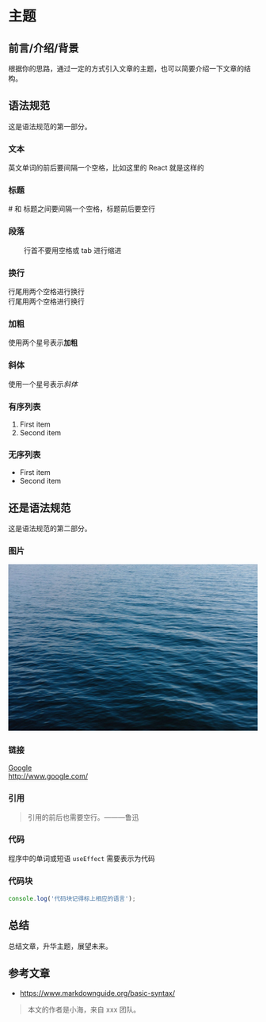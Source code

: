 # 主题

## 前言/介绍/背景

根据你的思路，通过一定的方式引入文章的主题，也可以简要介绍一下文章的结构。

## 语法规范

这是语法规范的第一部分。

### 文本

英文单词的前后要间隔一个空格，比如这里的 React 就是这样的

### 标题

\# 和 标题之间要间隔一个空格，标题前后要空行

### 段落

&nbsp;&nbsp;&nbsp;&nbsp;&nbsp;&nbsp;&nbsp;&nbsp;行首不要用空格或 tab 进行缩进

### 换行

行尾用两个空格进行换行  
行尾用两个空格进行换行

### 加粗

使用两个星号表示**加粗**

### 斜体

使用一个星号表示*斜体*

### 有序列表

1. First item
2. Second item

### 无序列表

- First item
- Second item

## 还是语法规范

这是语法规范的第二部分。

### 图片

![Beautiful sea](./sea.jpeg)

### 链接

[Google](http://www.google.com/)  
<http://www.google.com/>

### 引用

> 引用的前后也需要空行。———鲁迅

### 代码

程序中的单词或短语 `useEffect` 需要表示为代码

### 代码块

```js
console.log('代码块记得标上相应的语言');
```

## 总结

总结文章，升华主题，展望未来。

## 参考文章

- <https://www.markdownguide.org/basic-syntax/>

> 本文的作者是小海，来自 xxx 团队。
